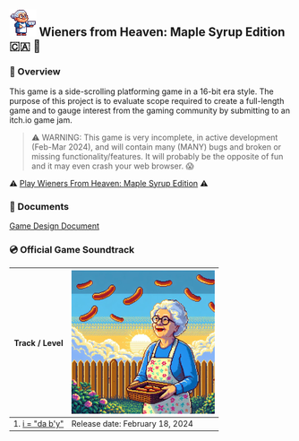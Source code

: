 ## ![An animated sprite of a grandmother walking in place while facing right and holding a bowl](./docs/gdd/images/nan-walk-cycle-east.gif) Wieners from Heaven: Maple Syrup Edition 🇨🇦 🍁

### 🌭 Overview

This game is a side-scrolling platforming game in a 16-bit era style. The purpose of this project is to evaluate scope required to create a full-length game and to gauge interest from the gaming community by submitting to an itch.io game jam.

> ⚠️ WARNING: This game is very incomplete, in active development (Feb-Mar 2024), and will contain many (MANY) bugs and broken or missing functionality/features. It will probably be the opposite of fun and it may even crash your web browser. 😱

⚠️ [Play Wieners From Heaven: Maple Syrup Edition](https://stevengranter.github.io/wieners-maple-syrup/src/) ⚠️

### 📄 Documents

[Game Design Document](https://stevengranter.github.io/wieners-maple-syrup/docs/gdd/index.html)

### 💿 Official Game Soundtrack

| Track / Level                                                                                                                                                                               | ![An album cover in pixel art style of a grandmother outdoors during a sunset holding a wicker basket full of wieners, while wieners fall from the sky](./src/assets/images/wfh-album-cover-01.png) |
| ------------------------------------------------------------------------------------------------------------------------------------------------------------------------------------------- | --------------------------------------------------------------------------------------------------------------------------------------------------------------------------------------------------- |
| 1. [i = "da b'y"](https://soundcloud.com/sans-unicorn-918008647/i-da-by/s-TFTjNObOiuW?si=21f6ceac83d8418480e8d3b39d173b84&utm_source=clipboard&utm_medium=text&utm_campaign=social_sharing) | Release date: February 18, 2024                                                                                                                                                                     |
